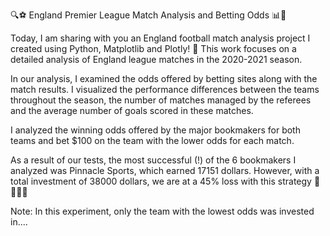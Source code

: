 🔍⚽️ England Premier League Match Analysis and Betting Odds 📊🎯

Today, I am sharing with you an England football match analysis project I created using Python, Matplotlib and Plotly! 🎉 This work focuses on a detailed analysis of England league matches in the 2020-2021 season.

In our analysis, I examined the odds offered by betting sites along with the match results. I visualized the performance differences between the teams throughout the season, the number of matches managed by the referees and the average number of goals scored in these matches.

I analyzed the winning odds offered by the major bookmakers for both teams and bet $100 on the team with the lower odds for each match.

As a result of our tests, the most successful (!) of the 6 bookmakers I analyzed was Pinnacle Sports, which earned 17151 dollars. However, with a total investment of 38000 dollars, we are at a 45% loss with this strategy 💸💸💸💸

Note: In this experiment, only the team with the lowest odds was invested in....
